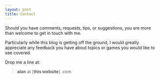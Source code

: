 ```yaml
---
layout: post
title: Contact
---
```


Should you have comments, requests, tips, or suggestions, you are more than welcome to get in touch with me.

Particularly while this blog is getting off the ground, I would greatly appreciate any feedback you have about topics or games you would like to see covered.

Drop me a line at:
> __alan__ at [__this website__] .com
